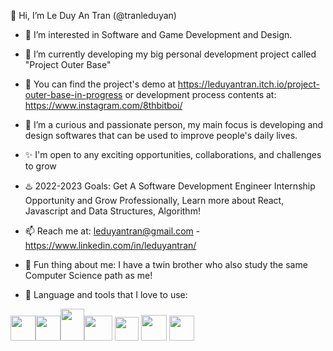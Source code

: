 👋 Hi, I’m Le Duy An Tran (@tranleduyan)
- 👀 I’m interested in Software and Game Development and Design.  
- 🌱 I’m currently developing my big personal development project called "Project Outer Base" 
- 📌 You can find the project's demo at https://leduyantran.itch.io/project-outer-base-in-progress or development process contents at: https://www.instagram.com/8thbitboi/
- 💞️ I’m a curious and passionate person, my main focus is developing and design softwares that can be used to improve people's daily lives.
- ✨ I'm open to any exciting opportunities, collaborations, and challenges to grow
- ♨️ 2022-2023 Goals: Get A Software Development Engineer Internship Opportunity and Grow Professionally, Learn more about React, Javascript and Data Structures, Algorithm!
- 📫 Reach me at: leduyantran@gmail.com - https://www.linkedin.com/in/leduyantran/
- 🔸 Fun thing about me: I have a twin brother who also study the same Computer Science path as me! 

- 📜 Language and tools that I love to use:

 <img src="https://user-images.githubusercontent.com/114903308/194729202-7cfb2e15-0388-447d-9ed4-7b68711cf6c7.png" width=40 height=40><img src="https://user-images.githubusercontent.com/114903308/197463194-a8469afc-53ac-4011-b894-abb15ec123a8.png" width=40 height=40><img src="https://user-images.githubusercontent.com/114903308/194729144-767bb520-bca1-4469-8112-0fada5b351f7.png" width=38 height=51><img src="https://user-images.githubusercontent.com/114903308/199930006-aef3fdc9-e052-4ccb-ae73-ecb77e1bcbf5.png" width=45 height=40> <img src="https://user-images.githubusercontent.com/114903308/194729359-c83abd5a-eaa1-4562-9b13-ca93fa3504f9.png" width=38 height=38> <img src="https://user-images.githubusercontent.com/114903308/194729447-a1536b7e-d441-4bbc-92b9-614e25a9fabc.png" width=41 height=41> <img src="https://user-images.githubusercontent.com/114903308/194729544-b0171b39-318e-46b9-a506-09553312e9aa.png" width=40 height=40>





<!---
tranleduyan/tranleduyan is a ✨ special ✨ repository because its `README.md` (this file) appears on your GitHub profile.
You can click the Preview link to take a look at your changes.
--->
